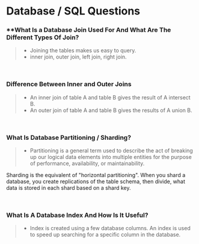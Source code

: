 # Database / SQL Questions

### **What Is a Database Join Used For And What Are The Different Types Of Join? 
> - Joining the tables makes us easy to query.
> - inner join, outer join, left join, right join.
<br/>

### **Difference Between Inner and Outer Joins**
> - An inner join of table A and table B gives the result of A intersect B.
> - An outer join of table A and table B gives the results of A union B.

<br/>

### **What Is Database Partitioning / Sharding?**
> - Partitioning is a general term used to describe the act of breaking up our logical data elements into multiple entities for the purpose of performance, availability, or maintainability.

Sharding is the equivalent of "horizontal partitioning". When you shard a database, you create replications of the table schema, then divide, what data is stored in each shard based on a shard key.

<br/>

### **What Is A Database Index And How Is It Useful?**
> - Index is created using a few database columns. An index is used to speed up searching for a specific column in the database.

<br/>

